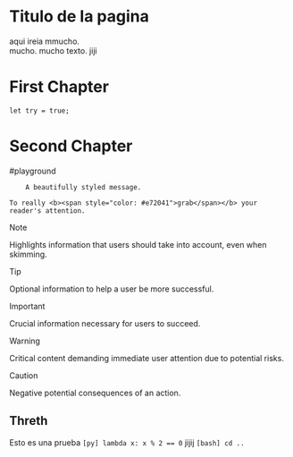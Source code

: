 # Titulo de la pagina
aqui ireia mmucho. <br>
mucho.
mucho texto.
jiji

# First Chapter
```rust,edition2015
let try = true; 
```

# Second Chapter
#playground

```admonish warning
    A beautifully styled message.
```

```admonish info collapsible=true, title='A title that really <span style="color: #e72041">pops</span>'
To really <b><span style="color: #e72041">grab</span></b> your reader's attention. 
```

> [!NOTE]  
> Highlights information that users should take into account, even when skimming.

> [!TIP]
> Optional information to help a user be more successful.


> [!IMPORTANT]  
> Crucial information necessary for users to succeed.


> [!WARNING]  
> Critical content demanding immediate user attention due to potential risks.

> [!CAUTION]
> Negative potential consequences of an action.


## Threth





Esto es una prueba `[py] lambda x: x % 2 == 0` jijij `[bash] cd ..`

<div id="tocw" data-bar_unit_size=30></div>